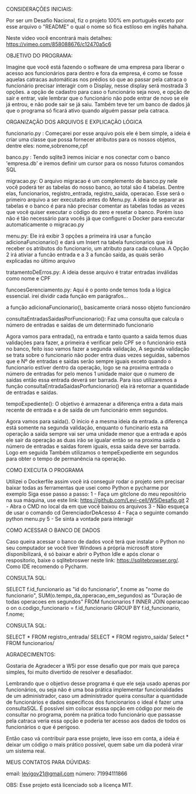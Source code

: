 CONSIDERAÇÕES INICIAIS:

Por ser um Desafio Nacional, fiz o projeto 100% em português exceto por esse arquivo o "README" o qual o nome só fica estiloso em inglês hahaha.

Neste video você encontrará mais detalhes: https://vimeo.com/858088676/c12470a5c6

OBJETIVO DO PROGRAMA:

Imagine que você está fazendo o software de uma empresa para liberar o acesso aos funcionários para dentro e fora da empresa, é como se fosse aquelas catracas automáticas nos prédios só que ao passar pela catraca o funcionário precisar interagir com o Display, nesse display será mostrada 3 opções. a opção de cadastro para caso o funcionário seja novo, e opção de sair e entrar, vale lembrar que o funcionário não pode entrar de novo se ele já entrou, e não pode sair se já saiu. Também teve ter um banco de dados já que o programa só ficará ativo quando alguém passar pela catraca.

ORGANIZAÇÃO DOS ARQUIVOS E EXPLICAÇÃO LÓGICA


funcionario.py : Começarei por esse arquivo pois ele é bem simple, a ideia é criar uma classe que possa fornecer atributos para os nossos objetos, dentre eles: nome,sobrenome,cpf

banco.py : Tendo sqlite3 iremos iniciar e nos conectar com o banco 'empresa.db' e iremos definir um cursor para os nosso futuros comandos SQL

migracao.py: O arquivo migracao é um complemento de banco.py nele você poderá ter as tabelas do nosso banco, ao total são 4 tabelas. Dentre elas, funcionarios, registro_entrada, registro_saida, operacao. Esse será o primeiro arquivo a ser executado antes do Menu.py. A ideia de separar as tabelas e o banco é para não precisar comentar as tabelas todas as vezes que você quiser executar o código do zero e resetar o banco. Porém isso não é tão necessário para vocês já que configurei o Docker para executar automaticamente o migracao.py

menu.py: Ele irá exibir 3 opções a primeira irá usar a função adicionaFuncionario() e dará um Insert na tabela funcionarios que irá receber os atributos do funcionario, um atributo para cada coluna. A Opção 2 irá ativiar a funcão entrada e a 3 a funcão saída, as quais serão explicadas no último arquivo

tratamentoDeErros.py: A ideia desse arquivo é tratar entradas inválidas como nome e CPF

funcoesGerenciamento.py: Aqui é o ponto onde temos toda a lógica essencial. irei dividir cada função em parágrafos...

a função adicionaFuncionario(), basicamente criará nosso objeto funcionáro

consultaEntradasSaidasPorFuncionario(): Faz uma consulta que calcula o número de entradas e saídas de um determinado funcionario

Agora vamos para entrada(), na entrada e tanto quanto a saida temos duas validações para fazer, a primeira é verificar pelo CPF se o funcionário está no banco, feito isso vamos fazer a segunda validação, A segunda validação se trata sobre o funcionario não poder entra duas vezes seguidas, sabemos que e Nº de entradas e saidas serão sempre iguais exceto quando o funcionario estiver dentro da operação, logo se na proxima entrada o número de entradas for pelo menos 1 unidade maior que o numero de saidas então essa entrada deverá ser barrada. Para isso utilizaremos a função consultaEntradaSaidasPorfuncionario() ela irá retornar a quantidade de entradas e saídas.

tempoExpediente(): O objetivo é armazenar a diferença entra a data mais recente de entrada e a de saída de um funcionário emm segundos.

Agora vamos para saida(). O inicio é a mesma ideia da entrada.  a diferença está somente na segunda validação, enquanto o funcinario esta na operação a saida sempre vai ser uma unidade menor que a entrada e após ele sair da operação as duas irão se igualar então se na proxima saida o número de entradas e saidas forem iguais, essa saida deve ser barrada. Logo em seguida Também utilizamos o tempeExpediente em segundos para obter o tempo de permanência na operação.

COMO EXECUTA O PROGRAMA

Utilizei o Dockerfile assim você irá conseguir rodar o projeto  sem precisar baixar todas as ferramentas que usei como Python e pycharme por exemplo
Siga esse passo a passo:
1 - Faça um gitclone do meu repositório na sua máquina, use este link: https://github.com/Levi-cell/W5iDesafio.git
2 - Abra o CMD no local da em que você baixou os arquivos 
3 - Não esqueça de usar o comando cd GerenciadorDeAcesso 
4 - Faça o seguinte comando python menu.py
5 - Se sinta a vontade para interagir 

COMO ACESSAR O BANCO DE DADOS

Caso queira acessar o banco de dados você terá que instalar o Python no seu computador se você tiver Windows a própria microsoft store disponibilizará, é só baixar e abrir o Python Idle e após clonar o respositorio, baixe o sqlitebroswer neste link: https://sqlitebrowser.org/. Como IDE recomendo o Pycharm. 

CONSULTA SQL:

SELECT
    f.id_funcionario as "id do funcionario",
    f.nome as "nome do funcionario",
    SUM(o.tempo_da_operacao_em_segundos) as "Duração de todas operacoes em segundos"
FROM
    funcionarios f
INNER JOIN
    operacao o on o.codigo_funcionario = f.id_funcionario
GROUP BY
    f.id_funcionario, f.nome;

CONSULTA SQL:

SELECT * FROM registro_entrada/
SELECT * FROM registro_saida/
Select * FROM funcionarios/


AGRADECIMENTOS:

Gostaria de Agradecer a W5i por esse desafio que por mais que pareça simples, foi muito divertido de resolver e desafiador.

Lembrando que o objetivo desse programa é que ele seja usado apenas por funcionários, ou seja não é uma boa prática implementar funcionalidades de um administrador, caso um administrador queira consultar a quantidade de funcionários e dados especificos dos funcionarios o ideal é fazer uma consultaSQL. É possível sim colocar esssa opção em código por meio de consultar no programa, porém na prática todo funcionário que passasse pela catraca veria essa opção e poderia ter acesso aos dados de todos os funcionários o que é perigoso.

Então caso vá contribuir para esse projeto, leve isso em conta, a ideia é deixar um código o mais prático possível, quem sabe um dia poderá virar um sistema real.

MEUS CONTATOS PARA DÚVIDAS:

email: levigov21@gmail.com
número: 71994111866

OBS: Esse projeto está licenciado sob a licença MIT.
